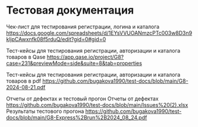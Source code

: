 
# Тестовая документация

Чек-лист для тестирования регистрации, логина и каталога 
https://docs.google.com/spreadsheets/d/1EYsVVUOANmzcPTc003w8D3n9kljpCAwxnfk08f5rduQ/edit?gid=0#gid=0

Тест-кейсы для тестирования регистрации, авторизации и каталога товаров в Qase
https://app.qase.io/project/G8?case=231&previewMode=side&suite=8&tab=properties 

Тест-кейсы для тестирования регистрации, авторизации и каталога товаров в pdf 
https://github.com/bugakova1990/test-docs/blob/main/G8-2024-08-21.pdf

Отчеты от дефектах и тестовый прогон
Отчеты от дефектах https://github.com/bugakova1990/test-docs/blob/main/Issues%20(2).xlsx
Результаты тестового прогона https://github.com/bugakova1990/test-docs/blob/main/G8-Express%2Brun%2B2024_08_24.pdf
